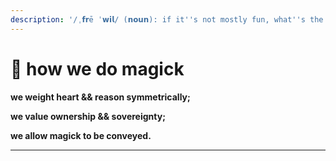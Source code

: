 ```yaml
---
description: '/ˌ𝗳𝗿ē ˈ𝘄𝗶𝗹/ (𝗻𝗼𝘂𝗻): if it''s not mostly fun, what''s the point?'
---
```


# 🤍 how we do magick







**we weight heart && reason symmetrically;**

**we value ownership && sovereignty;**

**we allow magick to be conveyed.**

****



